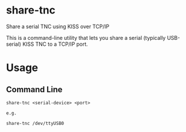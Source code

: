 # share-tnc
Share a serial TNC using KISS over TCP/IP

This is a command-line utility that lets you share a serial (typically USB-serial)
KISS TNC to a TCP/IP port.

# Usage

## Command Line

    share-tnc <serial-device> <port>

    e.g.

    share-tnc /dev/ttyUSB0 
